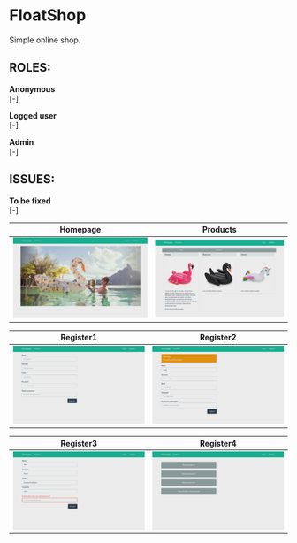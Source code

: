 FloatShop
=========

Simple online shop.

## **ROLES:** 

**Anonymous** 
    <br>[-] 
    
**Logged user** 
    <br>[-] 
    
**Admin**
    <br>[-] 
    
## **ISSUES:**

**To be fixed**
    <br>[-] 

Homepage | Products
------------ | -------------
![FloatShop Homepage](/printscreens/Homepage.png) | ![FloatShop Products](/printscreens/Products.png) 

Register1 | Register2
------------ | -------------
![FloatShop Register1](/printscreens/Register1.png) | ![FloatShop Register2](/printscreens/Register2.png) 

Register3| Register4
------------ | -------------
![FloatShop Register3](/printscreens/Register3.png) | ![FloatShop Register4](/printscreens/Register4.png) 

